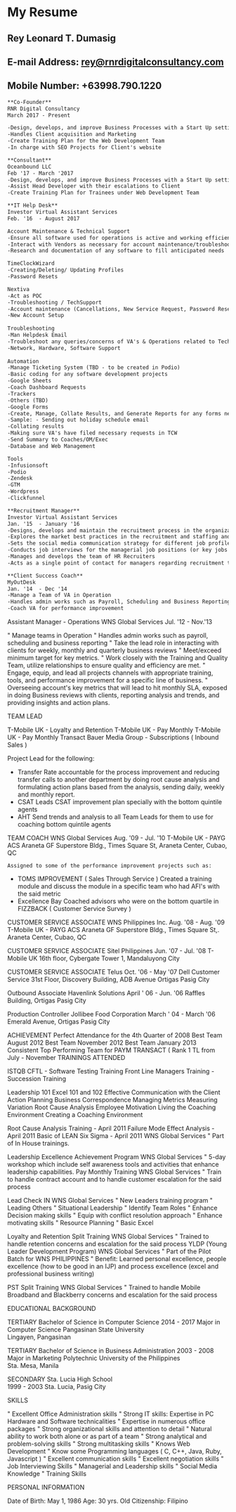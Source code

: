 # My Resume


## Rey Leonard T. Dumasig						 

## E-mail Address:	rey@rnrdigitalconsultancy.com		

## Mobile Number:	+63998.790.1220


```markdown
**Co-Founder**
RNR Digital Consultancy
March 2017 - Present

-Design, develops, and improve Business Processes with a Start Up setting
-Handles Client acquisition and Marketing
-Create Training Plan for the Web Development Team
-In charge with SEO Projects for Client's website
```

```markdown
**Consultant**
Oceanbound LLC
Feb '17 - March '2017
-Design, develops, and improve Business Processes with a Start Up setting
-Assist Head Developer with their escalations to Client
-Create Training Plan for Trainees under Web Development Team
```

```markdown
**IT Help Desk**
Investor Virtual Assistant Services
Feb. '16  - August 2017	

Account Maintenance & Technical Support  
-Ensure all software used for operations is active and working efficiently  
-Interact with Vendors as necessary for account maintenance/troubleshooting  
-Research and documentation of any software to fill anticipated needs  

TimeClockWizard 
-Creating/Deleting/ Updating Profiles 
-Password Resets 

Nextiva 
-Act as POC 
-Troubleshooting / TechSupport 
-Account maintenance (Cancellations, New Service Request, Password Reset, etc) 
-New Account Setup 
   
Troubleshooting  
-Man Helpdesk Email  
-Troubleshoot any queries/concerns of VA's & Operations related to Technology  
-Network, Hardware, Software Support  
   
Automation  
-Manage Ticketing System (TBD - to be created in Podio)  
-Basic coding for any software development projects  
-Google Sheets  
-Coach Dashboard Requests
-Trackers 
-Others (TBD) 
-Google Forms  
-Create, Manage, Collate Results, and Generate Reports for any forms needed 
-Sample: - Sending out holiday schedule email
-Collating results
-Making sure VA's have filed necessary requests in TCW
-Send Summary to Coaches/OM/Exec
-Database and Web Management

Tools
-Infusionsoft 
-Podio
-Zendesk 
-GTM
-Wordpress
-Clickfunnel
```
   
```markdown
**Recruitment Manager**
Investor Virtual Assistant Services
Jan. '15  - January '16		
-Designs, develops and maintain the recruitment process in the organization (including its description, recruitment measurement definitions, regular measurement reporting, taking proper actions to close gaps)
-Explores the market best practices in the recruitment and staffing and implement appropriate best practices in the organization
-Sets the social media communication strategy for different job profiles and functions in the organization
-Conducts job interviews for the managerial job positions (or key jobs in the organization)
-Manages and develops the team of HR Recruiters
-Acts as a single point of contact for managers regarding recruitment topics
```

```markdown
**Client Success Coach**
MyOutDesk
Jan. '14  - Dec '14		
-Manage a Team of VA in Operation
-Handles admin works such as Payroll, Scheduling and Business Reporting
-Coach VA for performance improvement
```




Assistant Manager - Operations
WNS Global Services							Jul. '12  - Nov.'13		

"	Manage teams in Operation
"	Handles admin works such as payroll, scheduling and business reporting
"	Take the lead role in interacting with clients for weekly, monthly and quarterly business reviews
"	Meet/exceed minimum target for key metrics.
"	Work closely with the Training and Quality Team, utilize relationships to ensure quality and efficiency are met.
"	Engage, equip, and lead all projects channels with appropriate training, tools, and performance improvement for a specific line of business.
"	Overseeing account's key metrics that will lead to hit monthly SLA, exposed in doing Business reviews with clients, reporting analysis and trends, and providing insights and action plans.


TEAM LEAD
									
T-Mobile UK - Loyalty and Retention
T-Mobile UK - Pay Monthly
T-Mobile UK - Pay Monthly Transact
Bauer Media Group - Subscriptions ( Inbound Sales )


Project Lead for the following:

-	Transfer Rate 
accountable for the process improvement and reducing transfer calls to another department by doing root cause analysis and formulating action plans based from the analysis, sending daily, weekly and monthly report.
-	CSAT 
Leads CSAT improvement plan specially with the bottom quintile agents
-	AHT 
Send trends and analysis to all Team Leads for them to use for coaching bottom quintile agents


TEAM COACH
	WNS Global Services						Aug. '09 - Jul. '10
T-Mobile UK - PAYG
ACS Araneta GF Superstore Bldg., Times Square St, Araneta Center, Cubao, QC

	Assigned to some of the performance improvement projects such as:
-	TOMS IMPROVEMENT ( Sales Through Service )
Created a training module and discuss the module in a specific team who had AFI's with the said metric
-	Excellence Bay
Coached advisors who were on the bottom quartile in FIZZBACK ( Customer Service Survey )


CUSTOMER SERVICE ASSOCIATE
	WNS Philippines Inc.						Aug. '08 - Aug. '09
T-Mobile UK - PAYG
ACS Araneta GF Superstore Bldg., Times Square St,. Araneta Center, Cubao, QC


CUSTOMER SERVICE ASSOCIATE
	Sitel Philippines						Jun. '07 - Jul. '08
	T-Mobile UK
	16th floor, Cybergate Tower 1, Mandaluyong City


CUSTOMER SERVICE ASSOCIATE
	Telus								Oct. '06 - May '07
	Dell Customer Service
	31st Floor, Discovery Building, ADB Avenue Ortigas Pasig City


Outbound Associate
Havenlink Solutions						April ' 06  - Jun. '06
Raffles Building, Ortigas Pasig City


Production Controller
Jollibee Food Corporation					March ' 04  - March '06
Emerald Avenue, Ortigas Pasig City



ACHIEVEMENT
Perfect Attendance for the 4th Quarter of 2008
Best Team August 2012
Best Team November 2012
Best Team January 2013
Consistent Top Performing Team for PAYM TRANSACT ( Rank 1 TL from July - November 
TRAININGS ATTENDED

ISTQB CFTL - Software Testing Training
Front Line Managers Training - Succession Training

Leadership 101
Excel 101 and 102
Effective Communication with the Client
Action Planning
Business Correspondence
Managing Metrics Measuring Variation
Root Cause Analysis
Employee Motivation
Living the Coaching Environment
Creating a Coaching Environment

Root Cause Analysis Training - April 2011
Failure Mode Effect Analysis - April 2011
Basic of LEAN Six Sigma - April 2011
WNS Global Services
"	Part of In House trainings.

Leadership Excellence Achievement Program
	WNS Global Services	
"	5-day workshop which include self awareness tools and activities that enhance leadership capabilities.
Pay Monthly Training
	WNS Global Services	
"	Train to handle contract account and to handle customer escalation for the said process 

Lead Check IN
	WNS Global Services	
"	New Leaders training program
"	Leading Others
"	Situational Leadership
"	Identify Team Roles
"	Enhance Decision making skills
"	Equip with conflict resolution approach
"	Enhance motivating skills
"	Resource Planning
"	Basic Excel

Loyalty and Retention Split Training
	WNS Global Services	
"	Trained to handle retention concerns and escalation for the said process
YLDP (Young Leader Development Program)
	WNS Global Services	
"	Part of the Pilot Batch for WNS PHILIPPINES
"	Benefit: Learned personal excellence, people excellence (how to be good in an IJP)  and process excellence (excel and professional business writing)

PST Split Training
	WNS Global Services	
"	Trained to handle Mobile Broadband and Blackberry concerns and escalation for the said process





EDUCATIONAL BACKGROUND

TERTIARY	Bachelor of Science in Computer Science 	2014 - 2017 
	Major in Computer Science
	Pangasinan State University		
	Lingayen, Pangasinan 

TERTIARY	Bachelor of Science in Business Administration 	2003 - 2008 
	Major in Marketing
	Polytechnic University of the Philippines		
	Sta. Mesa, Manila

SECONDARY	Sta. Lucia High School			
	1999 - 2003
	Sta. Lucia, Pasig City










SKILLS

"	Excellent Office Administration skills
"	Strong IT skills: Expertise in PC Hardware and Software technicalities
"	Expertise in numerous office packages
"	Strong organizational skills and attention to detail
"	Natural ability to work both alone or as part of a team
"	Strong analytical and problem-solving skills
"	Strong multitasking skills
"	Knows Web Development
"	Know some Programming languages ( C, C++, Java, Ruby, Javascript )
"	Excellent communication skills
"	Excellent negotiation skills
"	Job Interviewing Skills
"	Managerial  and Leadership skills
"	Social Media Knowledge
"	Training Skills

PERSONAL INFORMATION

Date of Birth:		May 1, 1986
Age:			30 yrs. Old
Citizenship:		Filipino




